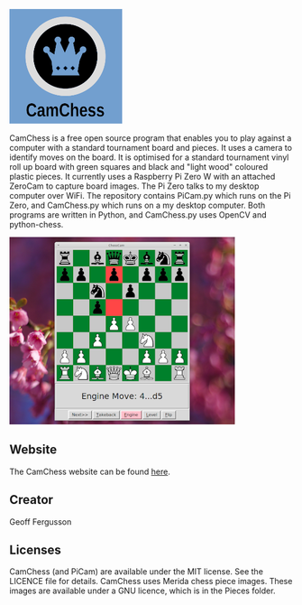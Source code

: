 ![Logo](Images/Logo.png)

CamChess is a free open source program that enables you to play against a computer with a standard tournament board and pieces. It uses a camera to identify moves on the board. It is optimised for a standard tournament vinyl roll up board with green squares and black and "light wood" coloured plastic pieces. It currently uses a Raspberry Pi Zero W with an attached ZeroCam to capture board images. The Pi Zero talks to my desktop computer over WiFi. The repository contains PiCam.py which runs on the Pi Zero, and CamChess.py which runs on a my desktop computer. Both programs are written in Python, and CamChess.py uses OpenCV and python-chess.

![Screen Shot](Images/Screen.png)

## Website

The CamChess website can be found [here](https://camchess.blogspot.com).

## Creator

Geoff Fergusson

## Licenses

CamChess (and PiCam) are available under the MIT license. See the LICENCE file for details. CamChess uses Merida chess piece images. These images are available under a GNU licence, which is in the Pieces folder.
